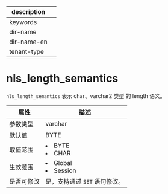 |description||
|---|---|
|keywords||
|dir-name||
|dir-name-en||
|tenant-type||

# nls_length_semantics

`nls_length_semantics` 表示 char、varchar2 类型 的 length 语义。

|  **属性**  |                                                   **描述**                                                   |
|----------|------------------------------------------------------------------------------------------------------------|
| 参数类型     | varchar                 |
| 默认值      | BYTE                    |
| 取值范围     | <li> BYTE   <li> CHAR         |
| 生效范围     | <li> Global   <li> Session    |
| 是否可修改 | 是，支持通过 `SET` 语句修改。|
